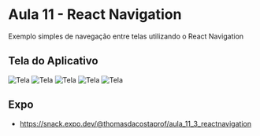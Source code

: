 # Aula 11 - React Navigation

Exemplo simples de navegação entre telas utilizando o React Navigation

## Tela do Aplicativo

![Tela](screen1.png) ![Tela](screen2.png) ![Tela](screen3.png) ![Tela](screen4.png) ![Tela](screen5.png)

## Expo

- https://snack.expo.dev/@thomasdacostaprof/aula_11_3_reactnavigation
